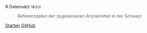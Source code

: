 <div class='animation'></div>
# Datensatz <small>18.6.0</small>

> Referenzdaten der zugelassenen Arzneimittel in der Schweiz

[Starten](?id=main)
[GitHub](https://github.com/epha/domain-datensatz)
